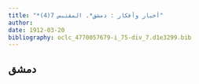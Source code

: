 ```yaml
---
title: "*أخبار وأفكار : دمشق*. المقتبس 7(4)"
author: 
date: 1912-03-20
bibliography: oclc_4770057679-i_75-div_7.d1e3299.bib
---
```




##  دمشق 

